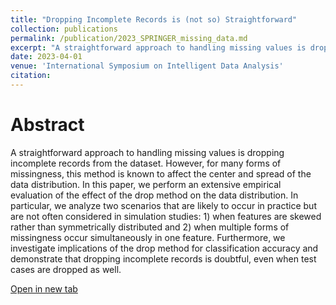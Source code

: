 ```yaml
---
title: "Dropping Incomplete Records is (not so) Straightforward"
collection: publications
permalink: /publication/2023_SPRINGER_missing_data.md
excerpt: "A straightforward approach to handling missing values is dropping incomplete records from the dataset. However, for many forms of missingness, this method is known to affect the center and spread of the data distribution. In this paper, we perform an extensive empirical evaluation of the effect of the drop method on the data distribution. In particular, we analyze two scenarios that are likely to occur in practice but are not often considered in simulation studies: 1) when features are skewed rather than symmetrically distributed and 2) when multiple forms of missingness occur simultaneously in one feature. Furthermore, we investigate implications of the drop method for classification accuracy and demonstrate that dropping incomplete records is doubtful, even when test cases are dropped as well."
date: 2023-04-01
venue: 'International Symposium on Intelligent Data Analysis'
citation:
---
```


# Abstract

A straightforward approach to handling missing values is dropping incomplete records from the dataset. However, for many forms of missingness, this method is known to affect the center and spread of the data distribution. In this paper, we perform an extensive empirical evaluation of the effect of the drop method on the data distribution. In particular, we analyze two scenarios that are likely to occur in practice but are not often considered in simulation studies: 1) when features are skewed rather than symmetrically distributed and 2) when multiple forms of missingness occur simultaneously in one feature. Furthermore, we investigate implications of the drop method for classification accuracy and demonstrate that dropping incomplete records is doubtful, even when test cases are dropped as well.

[Open in new tab](https://link.springer.com/chapter/10.1007/978-3-031-30047-9_30)

